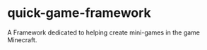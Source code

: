 quick-game-framework
====================

A Framework dedicated to helping create mini-games in the game Minecraft.
